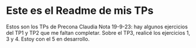 # Este es el Readme de mis TPs

Estos son los TPs de Precona Claudia
Nota 19-9-23: hay algunos ejercicios del TP1 y TP2 que me faltan completar.
Sobre el TP3, realicé los ejercicios 1, 3 y 4. Estoy con el 5 en desarrollo.